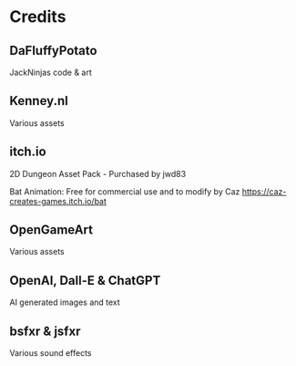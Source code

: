 # Credits

## DaFluffyPotato

JackNinjas code & art

## Kenney.nl

Various assets

## itch.io

2D Dungeon Asset Pack - Purchased by jwd83

Bat Animation: Free for commercial use and to modify by Caz
<https://caz-creates-games.itch.io/bat>

## OpenGameArt

Various assets

## OpenAI, Dall-E & ChatGPT

AI generated images and text

## bsfxr & jsfxr

Various sound effects

